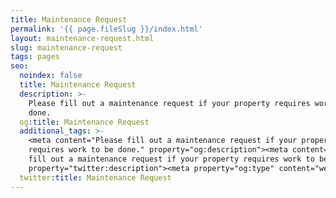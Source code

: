 ```yaml
---
title: Maintenance Request
permalink: '{{ page.fileSlug }}/index.html'
layout: maintenance-request.html
slug: maintenance-request
tags: pages
seo:
  noindex: false
  title: Maintenance Request
  description: >-
    Please fill out a maintenance request if your property requires work to be
    done.
  og:title: Maintenance Request
  additional_tags: >-
    <meta content="Please fill out a maintenance request if your property
    requires work to be done." property="og:description"><meta content="Please
    fill out a maintenance request if your property requires work to be done."
    property="twitter:description"><meta property="og:type" content="website">
  twitter:title: Maintenance Request
---
```




